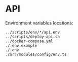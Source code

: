 # API

Environment variables locations:

```plain
../scripts/env/*/api.env
../scripts/deploy-api.sh
../docker-compose.yml
./.env.example
./.env
./src/modules/config/env.ts
```
